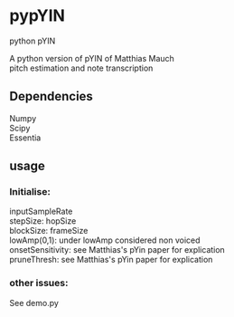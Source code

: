 # pypYIN
python pYIN

A python version of pYIN of Matthias Mauch  
pitch estimation and note transcription

## Dependencies
Numpy  
Scipy  
Essentia  

## usage

### Initialise:  

inputSampleRate  
stepSize: hopSize  
blockSize: frameSize  
lowAmp(0,1): under lowAmp considered non voiced  
onsetSensitivity: see Matthias's pYin paper for explication  
pruneThresh: see Matthias's pYin paper for explication

### other issues:
See demo.py

